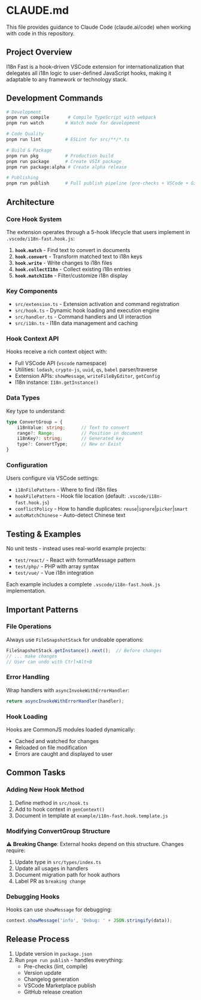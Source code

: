 # CLAUDE.md

This file provides guidance to Claude Code (claude.ai/code) when working with code in this repository.

## Project Overview

I18n Fast is a hook-driven VSCode extension for internationalization that delegates all i18n logic to user-defined JavaScript hooks, making it adaptable to any framework or technology stack.

## Development Commands

```bash
# Development
pnpm run compile       # Compile TypeScript with webpack
pnpm run watch        # Watch mode for development

# Code Quality  
pnpm run lint         # ESLint for src/**/*.ts

# Build & Package
pnpm run pkg          # Production build
pnpm run package      # Create VSIX package
pnpm run package:alpha # Create alpha release

# Publishing
pnpm run publish      # Full publish pipeline (pre-checks + VSCode + GitHub)
```

## Architecture

### Core Hook System
The extension operates through a 5-hook lifecycle that users implement in `.vscode/i18n-fast.hook.js`:

1. **`hook.match`** - Find text to convert in documents
2. **`hook.convert`** - Transform matched text to i18n keys  
3. **`hook.write`** - Write changes to i18n files
4. **`hook.collectI18n`** - Collect existing i18n entries
5. **`hook.matchI18n`** - Filter/customize i18n display

### Key Components
- `src/extension.ts` - Extension activation and command registration
- `src/hook.ts` - Dynamic hook loading and execution engine
- `src/handler.ts` - Command handlers and UI interaction
- `src/i18n.ts` - I18n data management and caching

### Hook Context API
Hooks receive a rich context object with:
- Full VSCode API (`vscode` namespace)
- Utilities: `lodash`, `crypto-js`, `uuid`, `qs`, `babel` parser/traverse
- Extension APIs: `showMessage`, `writeFileByEditor`, `getConfig`
- I18n instance: `I18n.getInstance()`

### Data Types
Key type to understand:
```typescript
type ConvertGroup = {
    i18nValue: string;      // Text to convert
    range?: Range;          // Position in document
    i18nKey?: string;       // Generated key
    type?: ConvertType;     // New or Exist
}
```

### Configuration
Users configure via VSCode settings:
- `i18nFilePattern` - Where to find i18n files
- `hookFilePattern` - Hook file location (default: `.vscode/i18n-fast.hook.js`)
- `conflictPolicy` - How to handle duplicates: `reuse`|`ignore`|`picker`|`smart`
- `autoMatchChinese` - Auto-detect Chinese text

## Testing & Examples

No unit tests - instead uses real-world example projects:
- `test/react/` - React with formatMessage pattern
- `test/php/` - PHP with array syntax
- `test/vue/` - Vue i18n integration

Each example includes a complete `.vscode/i18n-fast.hook.js` implementation.

## Important Patterns

### File Operations
Always use `FileSnapshotStack` for undoable operations:
```typescript
FileSnapshotStack.getInstance().next();  // Before changes
// ... make changes
// User can undo with Ctrl+Alt+B
```

### Error Handling
Wrap handlers with `asyncInvokeWithErrorHandler`:
```typescript
return asyncInvokeWithErrorHandler(handler);
```

### Hook Loading
Hooks are CommonJS modules loaded dynamically:
- Cached and watched for changes
- Reloaded on file modification
- Errors are caught and displayed to user

## Common Tasks

### Adding New Hook Method
1. Define method in `src/hook.ts`
2. Add to hook context in `genContext()`
3. Document in template at `example/i18n-fast.hook.template.js`

### Modifying ConvertGroup Structure
⚠️ **Breaking Change**: External hooks depend on this structure. Changes require:
1. Update type in `src/types/index.ts`
2. Update all usages in handlers
3. Document migration path for hook authors
4. Label PR as `breaking change`

### Debugging Hooks
Hooks can use `showMessage` for debugging:
```javascript
context.showMessage('info', 'Debug: ' + JSON.stringify(data));
```

## Release Process

1. Update version in `package.json`
2. Run `pnpm run publish` - handles everything:
   - Pre-checks (lint, compile)
   - Version update
   - Changelog generation
   - VSCode Marketplace publish
   - GitHub release creation
